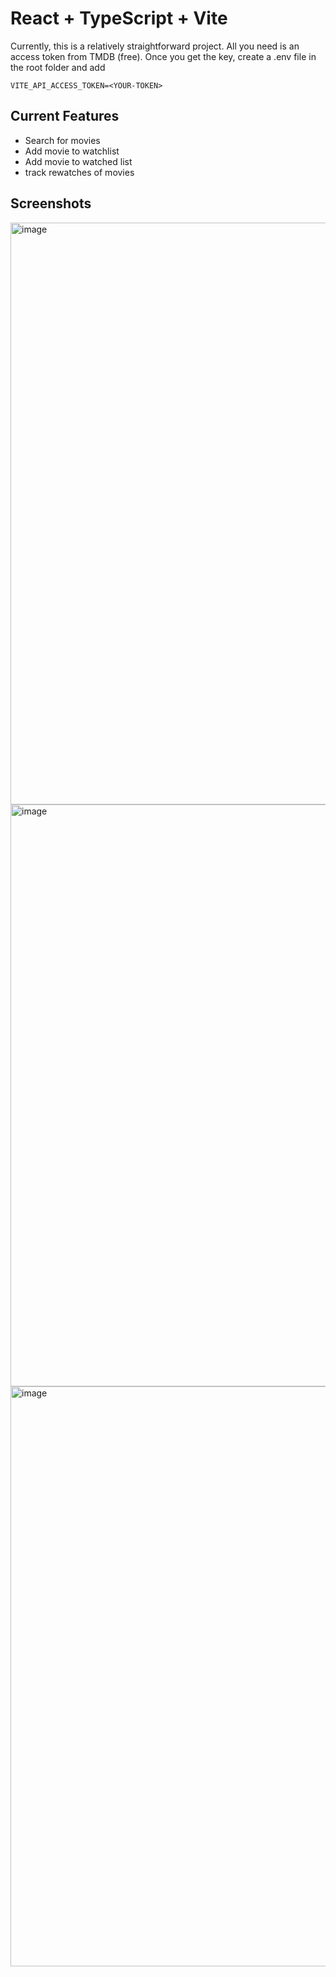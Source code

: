 # React + TypeScript + Vite
 Currently, this is a relatively straightforward project. All you need is an access token from TMDB (free). Once you get the  key, create a .env file in the root folder and add 
```
VITE_API_ACCESS_TOKEN=<YOUR-TOKEN>
```
Current Features
-
- Search for movies
- Add movie to watchlist
- Add movie to watched list
- track rewatches of movies

Screenshots
-
<img width="1901" height="931" alt="image" src="https://github.com/user-attachments/assets/2e9f7d46-e793-421c-9b71-eccc421b3aba" />
<img width="1905" height="931" alt="image" src="https://github.com/user-attachments/assets/4a1280ae-e920-4a12-8db5-b147a34da451" />
<img width="1905" height="928" alt="image" src="https://github.com/user-attachments/assets/89127ea4-6b39-455d-b7e3-433380477068" />


